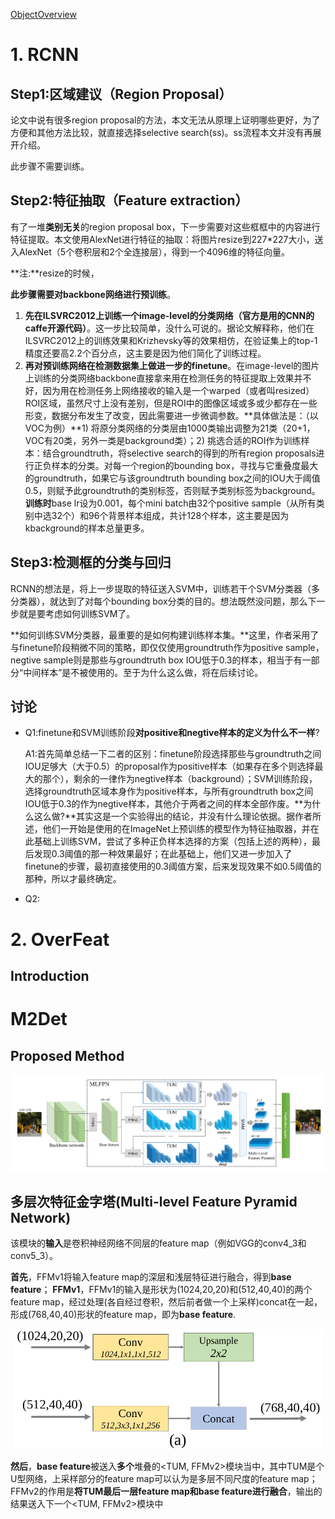 [ObjectOverview](https://github.com/hoya012/deep_learning_object_detection)

# 1. RCNN
## Step1:区域建议（Region Proposal）
论文中说有很多region proposal的方法，本文无法从原理上证明哪些更好，为了方便和其他方法比较，就直接选择selective search(ss)。ss流程本文并没有再展开介绍。
 
此步骤不需要训练。

## Step2:特征抽取（Feature extraction）
有了一堆**类别无关**的region proposal box，下一步需要对这些框框中的内容进行特征提取。本文使用AlexNet进行特征的抽取：将图片resize到227*227大小，送入AlexNet（5个卷积层和2个全连接层），得到一个4096维的特征向量。

**注:**resize的时候，

**此步骤需要对backbone网络进行预训练**。
1. **先在ILSVRC2012上训练一个image-level的分类网络（官方是用的CNN的caffe开源代码）**。这一步比较简单，没什么可说的。据论文解释称，他们在ILSVRC2012上的训练效果和Krizhevsky等的效果相仿，在验证集上的top-1精度还要高2.2个百分点，这主要是因为他们简化了训练过程。
2. **再对预训练网络在检测数据集上做进一步的finetune**。在image-level的图片上训练的分类网络backbone直接拿来用在检测任务的特征提取上效果并不好，因为用在检测任务上网络接收的输入是一个warped（或者叫resized）ROI区域，虽然尺寸上没有差别，但是ROI中的图像区域或多或少都存在一些形变，数据分布发生了改变，因此需要进一步微调参数。**具体做法是：（以VOC为例）**1) 将原分类网络的分类层由1000类输出调整为21类（20+1，VOC有20类，另外一类是background类）；2) 挑选合适的ROI作为训练样本：结合groundtruth，将selective search的得到的所有region proposals进行正负样本的分类。对每一个region的bounding box，寻找与它重叠度最大的groundtruth，如果它与该groundtruth bounding box之间的IOU大于阈值0.5，则赋予此groundtruth的类别标签，否则赋予类别标签为background。**训练时**base lr设为0.001，每个mini batch由32个positive sample（从所有类别中选32个）和96个背景样本组成，共计128个样本，这主要是因为kbackground的样本总量更多。

## Step3:检测框的分类与回归
RCNN的想法是，将上一步提取的特征送入SVM中，训练若干个SVM分类器（多分类器），就达到了对每个bounding box分类的目的。想法既然没问题，那么下一步就是要考虑如何训练SVM了。

**如何训练SVM分类器，最重要的是如何构建训练样本集。**这里，作者采用了与finetune阶段稍微不同的策略，即仅仅使用groundtruth作为positive sample，negtive sample则是那些与groundtruth box IOU低于0.3的样本，相当于有一部分“中间样本”是不被使用的。至于为什么这么做，将在后续讨论。

## 讨论
- Q1:finetune和SVM训练阶段**对positive和negtive样本的定义为什么不一样**?

  A1:首先简单总结一下二者的区别：finetune阶段选择那些与groundtruth之间IOU足够大（大于0.5）的proposal作为positive样本（如果存在多个则选择最大的那个），剩余的一律作为negtive样本（background）；SVM训练阶段，选择groundtruth区域本身作为positive样本，与所有groundtruth box之间IOU低于0.3的作为negtive样本，其他介于两者之间的样本全部作废。**为什么这么做?**其实这是一个实验得出的结论，并没有什么理论依据。据作者所述，他们一开始是使用的在ImageNet上预训练的模型作为特征抽取器，并在此基础上训练SVM，尝试了多种正负样本选择的方案（包括上述的两种），最后发现0.3阈值的那一种效果最好；在此基础上，他们又进一步加入了finetune的步骤，最初直接使用的0.3阈值方案，后来发现效果不如0.5阈值的那种，所以才最终确定。

- Q2:

# 2. OverFeat
## Introduction

# M2Det
## Proposed Method

<div align="center"><img src="pic/picture_2020-09-20-17-52-58.png" alt="Image" style="zoom:100%;" /></div>

## 多层次特征金字塔(Multi-level Feature Pyramid Network)
该模块的**输入**是卷积神经网络不同层的feature map（例如VGG的conv4_3和conv5_3）。

**首先**，FFMv1将输入feature map的深层和浅层特征进行融合，得到**base feature**；
**FFMv1**，FFMv1的输入是形状为(1024,20,20)和(512,40,40)的两个feature map，经过处理(各自经过卷积，然后前者做一个上采样)concat在一起，形成(768,40,40)形状的feature map，即为**base feature**.
<div align="center"><img src="pic/picture_2020-09-20-18-51-32.png" alt="Image" style="zoom:50%;" /></div>

**然后**，**base feature**被送入**多个**堆叠的<TUM, FFMv2>模块当中，其中TUM是个U型网络，上采样部分的feature map可以认为是多层不同尺度的feature map；FFMv2的作用是**将TUM最后一层feature map和base feature进行融合**，输出的结果送入下一个<TUM, FFMv2>模块中


